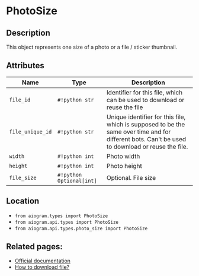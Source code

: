 # PhotoSize

## Description

This object represents one size of a photo or a file / sticker thumbnail.


## Attributes

| Name | Type | Description |
| - | - | - |
| `file_id` | `#!python str` | Identifier for this file, which can be used to download or reuse the file |
| `file_unique_id` | `#!python str` | Unique identifier for this file, which is supposed to be the same over time and for different bots. Can't be used to download or reuse the file. |
| `width` | `#!python int` | Photo width |
| `height` | `#!python int` | Photo height |
| `file_size` | `#!python Optional[int]` | Optional. File size |



## Location

- `from aiogram.types import PhotoSize`
- `from aiogram.api.types import PhotoSize`
- `from aiogram.api.types.photo_size import PhotoSize`

## Related pages:

- [Official documentation](https://core.telegram.org/bots/api#photosize)
- [How to download file?](../downloading_files.md)
